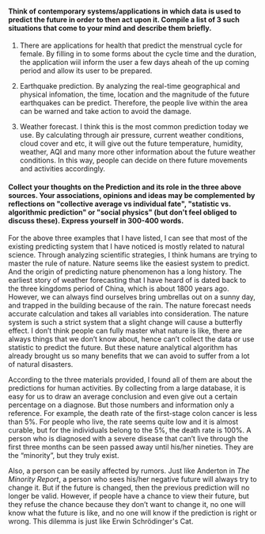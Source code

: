 #### Think of contemporary systems/applications in which data is used to predict the future in order to then act upon it. Compile a list of 3 such situations that come to your mind and describe them briefly.

1. There are applications for health that predict the menstrual cycle for female. By filling in to some forms about the cycle time and the duration, the application wiil inform the user a few days aheah of the up coming period and allow its user to be prepared.

2. Earthquake prediction. By analyzing the real-time geographical and physical infomation, the time, location and the magnitude of the future earthquakes can be predict. Therefore, the people live within the area can be warned and take action to avoid the damage.

3. Weather forecast. I think this is the most common prediction today we use. By calculating through air pressure, current weather conditions, cloud cover and etc, it will give out the future temperature, humidity, weather, AQI and many more other information about the future weather conditions. In this way, people can decide on there future movements and activities accordingly.

#### Collect your thoughts on the Prediction and its role in the three above sources. Your associations, opinions and ideas may be complemented by reflections on "collective average vs individual fate", "statistic vs. algorithmic prediction" or "social physics" (but don't feel obliged to discuss these). Express yourself in 300-400 words.

For the above three examples that I have listed, I can see that most of the existing predicting system that I have noticed is mostly related to natural science. Through analyzing scientific strategies, I think humans are trying to master the rule of nature. Nature seems like the easiest system to predict. And the origin of predicting nature phenomenon has a long history. The earliest story of weather forecasting that I have heard of is dated back to the three kingdoms period of China, which is about 1800 years ago. However, we can always find ourselves bring umbrellas out on a sunny day, and trapped in the building because of the rain. The nature forecast needs accurate calculation and takes all variables into consideration. The nature system is such a strict system that a slight change will cause a butterfly effect. I don’t think people can fully master what nature is like, there are always things that we don’t know about, hence can’t collect the data or use statistic to predict the future. But these nature analytical algorithm has already brought us so many benefits that we can avoid to suffer from a lot of natural disasters.

According to the three materials provided, I found all of them are about the predictions for human activities. By collecting from a large database, it is easy for us to draw an average conclusion and even give out a certain percentage on a diagnose. But those numbers and information only a reference. For example, the death rate of the first-stage colon cancer is less than 5%. For people who live, the rate seems quite low and it is almost curable, but for the individuals belong to the 5%, the death rate is 100%. A person who is diagnosed with a severe disease that can’t live through the first three months can be seen passed away until his/her nineties. They are the “minority”, but they truly exist.

Also, a person can be easily affected by rumors. Just like Anderton in *The Minority Report*, a person who sees his/her negative future will always try to change it. But if the future is changed, then the previous prediction will no longer be valid. However, if people have a chance to view their future, but they refuse the chance because they don’t want to change it, no one will know what the future is like, and no one will know if the prediction is right or wrong. This dilemma is just like Erwin Schrödinger's Cat.
